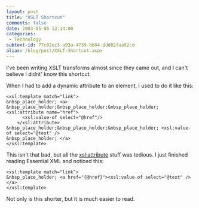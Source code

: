 ```yaml
---
layout: post
title: "XSLT Shortcut"
comments: false
date: 2003-05-06 12:14:00
categories:
 - Technology
subtext-id: 77c02ec3-a93a-4739-bb04-ddd02faa52cd
alias: /blog/post/XSLT-Shortcut.aspx
---
```



I've been writing XSLT transforms almost since they came out, and I can't believe I didnt' know this shortcut.

When I had to add a dynamic attribute to an element, I used to do it like this:
    
    <xsl:template match="link">  
    &nbsp_place_holder; <a>  
    &nbsp_place_holder;&nbsp_place_holder;&nbsp_place_holder; <xsl:attribute name="href">  
          <xsl:value-of select="@href"/>  
        </xsl:attribute>  
    &nbsp_place_holder;&nbsp_place_holder;&nbsp_place_holder; <xsl:value-of select="@text" />  
    &nbsp_place_holder; </a>  
    </xsl:template>

This isn't that bad, but all the <xsl:attribute> stuff was tedious. I just finished reading Essential XML and noticed this:
    
    <xsl:template match="link">  
    &nbsp_place_holder; <a href="{@href}"><xsl:value-of select="@text" /></a>  
    </xsl:template>

Not only is this shorter, but it is much easier to read.
